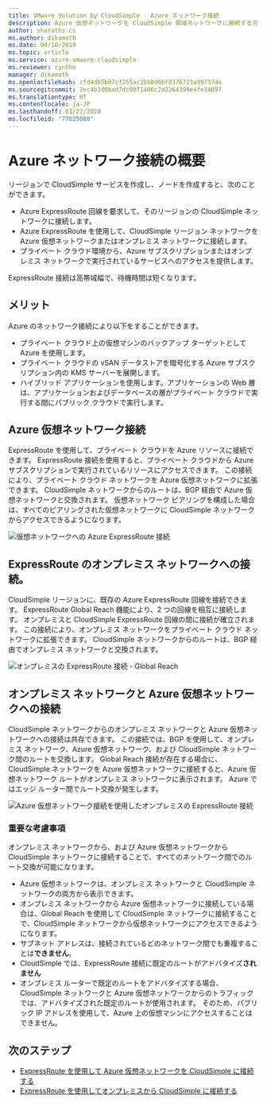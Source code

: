 ```yaml
---
title: VMware Solution by CloudSimple - Azure ネットワーク接続
description: Azure 仮想ネットワークを CloudSimple 領域ネットワークに接続する方法について説明します。
author: sharaths-cs
ms.author: dikamath
ms.date: 04/10/2019
ms.topic: article
ms.service: azure-vmware-cloudsimple
ms.reviewer: cynthn
manager: dikamath
ms.openlocfilehash: cfd4d65b07cf255ac2b60d6bf8376723a997374e
ms.sourcegitcommit: 2ec4b3d0bad7dc0071400c2a2264399e4fe34897
ms.translationtype: HT
ms.contentlocale: ja-JP
ms.lasthandoff: 03/27/2020
ms.locfileid: "77025080"
---
```

# <a name="azure-network-connections-overview"></a>Azure ネットワーク接続の概要

リージョンで CloudSimple サービスを作成し、ノードを作成すると、次のことができます。

* Azure ExpressRoute 回線を要求して、そのリージョンの CloudSimple ネットワークに接続します。
* Azure ExpressRoute を使用して、CloudSimple リージョン ネットワークを Azure 仮想ネットワークまたはオンプレミス ネットワークに接続します。
* プライベート クラウド環境から、Azure サブスクリプションまたはオンプレミス ネットワークで実行されているサービスへのアクセスを提供します。

ExpressRoute 接続は高帯域幅で、待機時間は短くなります。

## <a name="benefits"></a>メリット

Azure のネットワーク接続により以下をすることができます。

* プライベート クラウド上の仮想マシンのバックアップ ターゲットとして Azure を使用します。
* プライベート クラウドの vSAN データストアを暗号化する Azure サブスクリプション内の KMS サーバーを展開します。
* ハイブリッド アプリケーションを使用します。アプリケーションの Web 層は、アプリケーションおよびデータベースの層がプライベート クラウドで実行する間にパブリック クラウドで実行します。

## <a name="azure-virtual-network-connection"></a>Azure 仮想ネットワーク接続

ExpressRoute を使用して、プライベート クラウドを Azure リソースに接続できます。  ExpressRoute 接続を使用すると、プライベート クラウドから Azure サブスクリプションで実行されているリソースにアクセスできます。  この接続により、プライベート クラウド ネットワークを Azure 仮想ネットワークに拡張できます。  CloudSimple ネットワークからのルートは、BGP 経由で Azure 仮想ネットワークと交換されます。  仮想ネットワーク ピアリングを構成した場合は、すべてのピアリングされた仮想ネットワークに CloudSimple ネットワークからアクセスできるようになります。

![仮想ネットワークへの Azure ExpressRoute 接続](media/cloudsimple-azure-network-connection.png)

## <a name="expressroute-connection-to-on-premises-network"></a>ExpressRoute のオンプレミス ネットワークへの接続。

CloudSimple リージョンに、既存の Azure ExpressRoute 回線を接続できます。 ExpressRoute Global Reach 機能により、2 つの回線を相互に接続します。  オンプレミスと CloudSimple ExpressRoute 回線の間に接続が確立されます。  この接続により、オンプレミス ネットワークをプライベート クラウド ネットワークに拡張できます。 CloudSimple ネットワークからのルートは、BGP 経由でオンプレミス ネットワークと交換されます。

![オンプレミスの ExpressRoute 接続 - Global Reach](media/cloudsimple-global-reach-connection.png)

## <a name="connection-to-on-premises-network-and-azure-virtual-network"></a>オンプレミス ネットワークと Azure 仮想ネットワークへの接続

CloudSimple ネットワークからのオンプレミス ネットワークと Azure 仮想ネットワークへの接続は共存できます。  この接続では、BGP を使用して、オンプレミス ネットワーク、Azure 仮想ネットワーク、および CloudSimple ネットワーク間のルートを交換します。  Global Reach 接続が存在する場合に、CloudSimple ネットワークを Azure 仮想ネットワークに接続すると、Azure 仮想ネットワーク ルートがオンプレミス ネットワークに表示されます。  Azure ではエッジ ルーター間でルート交換が発生します。

![Azure 仮想ネットワーク接続を使用したオンプレミスの ExpressRoute 接続](media/cloudsimple-global-reach-and-vnet-connection.png)

### <a name="important-considerations"></a>重要な考慮事項

オンプレミス ネットワークから、および Azure 仮想ネットワークから CloudSimple ネットワークに接続することで、すべてのネットワーク間でのルート交換が可能になります。

* Azure 仮想ネットワークは、オンプレミス ネットワークと CloudSimple ネットワークの両方から表示できます。
* オンプレミス ネットワークから Azure 仮想ネットワークに接続している場合は、Global Reach を使用して CloudSimple ネットワークに接続することで、CloudSimple ネットワークから仮想ネットワークにアクセスできるようになります。
* サブネット アドレスは、接続されているどのネットワーク間でも重複することは**できません**。
* CloudSimple では、ExpressRoute 接続に既定のルートがアドバタイズ**されません**
* オンプレミス ルーターで既定のルートをアドバタイズする場合、CloudSimple ネットワークと Azure 仮想ネットワークからのトラフィックでは、アドバタイズされた既定のルートが使用されます。  そのため、パブリック IP アドレスを使用して、Azure 上の仮想マシンにアクセスすることはできません。

## <a name="next-steps"></a>次のステップ

* [ExpressRoute を使用して Azure 仮想ネットワークを CloudSimple に接続する](virtual-network-connection.md)
* [ExpressRoute を使用してオンプレミスから CloudSimple に接続する](on-premises-connection.md)
